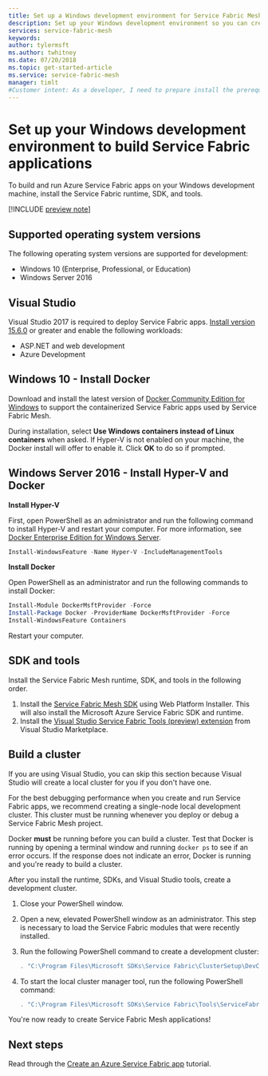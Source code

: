 ```yaml
---
title: Set up a Windows development environment for Service Fabric Mesh apps | Microsoft Docs
description: Set up your Windows development environment so you can create a Service Fabric Mesh application and deploy it to Azure Service Fabric Mesh.
services: service-fabric-mesh
keywords:  
author: tylermsft
ms.author: twhitney
ms.date: 07/20/2018
ms.topic: get-started-article
ms.service: service-fabric-mesh
manager: timlt  
#Customer intent: As a developer, I need to prepare install the prerequisites to enable service fabric mesh development in visual studio.
---
```


# Set up your Windows development environment to build Service Fabric applications

To build and run Azure Service Fabric apps on your Windows development machine, install the Service Fabric runtime, SDK, and tools.

[!INCLUDE [preview note](./includes/include-preview-note.md)]

## Supported operating system versions

The following operating system versions are supported for development:

* Windows 10 (Enterprise, Professional, or Education)
* Windows Server 2016

## Visual Studio

Visual Studio 2017 is required to deploy Service Fabric apps. [Install version 15.6.0][download-visual-studio] or greater and enable the following workloads:

- ASP.NET and web development
- Azure Development
 
## Windows 10 - Install Docker

Download and install the latest version of [Docker Community Edition for Windows][download-docker] to support the containerized Service Fabric apps used by Service Fabric Mesh.

During installation, select **Use Windows containers instead of Linux containers** when asked. If Hyper-V is not enabled on your machine, the Docker install will offer to enable it. Click **OK** to do so if prompted.

## Windows Server 2016 - Install Hyper-V and Docker

**Install Hyper-V**

First, open PowerShell as an administrator and run the following command to install Hyper-V and restart your computer. For more information, see [Docker Enterprise Edition for Windows Server][download-docker-server].

```powershell
Install-WindowsFeature -Name Hyper-V -IncludeManagementTools
```

**Install Docker**

Open PowerShell as an administrator and run the following commands to install Docker:

```powershell
Install-Module DockerMsftProvider -Force
Install-Package Docker -ProviderName DockerMsftProvider -Force
Install-WindowsFeature Containers
```

Restart your computer.

## SDK and tools

Install the Service Fabric Mesh runtime, SDK, and tools in the following order.

1. Install the [Service Fabric Mesh SDK][download-sdkmesh] using Web Platform Installer. This will also install the Microsoft Azure Service Fabric SDK and runtime.
2. Install the [Visual Studio Service Fabric Tools (preview) extension][download-tools] from Visual Studio Marketplace.

## Build a cluster

If you are using Visual Studio, you can skip this section because Visual Studio will create a local cluster for you if you don't have one.

For the best debugging performance when you create and run Service Fabric apps, we recommend creating a single-node local development cluster. This cluster must be running whenever you deploy or debug a Service Fabric Mesh project.

Docker **must** be running before you can build a cluster. Test that Docker is running by opening a terminal window and running `docker ps` to see if an error occurs. If the response does not indicate an error, Docker is running and you're ready to build a cluster.

After you install the runtime, SDKs, and Visual Studio tools, create a development cluster.

1. Close your PowerShell window.
2. Open a new, elevated PowerShell window as an administrator. This step is necessary to load the Service Fabric modules that were recently installed.
3. Run the following PowerShell command to create a development cluster:

    ```powershell
    . "C:\Program Files\Microsoft SDKs\Service Fabric\ClusterSetup\DevClusterSetup.ps1" -CreateOneNodeCluster -UseMachineName
    ```

4. To start the local cluster manager tool, run the following PowerShell command:

    ```powershell
    . "C:\Program Files\Microsoft SDKs\Service Fabric\Tools\ServiceFabricLocalClusterManager\ServiceFabricLocalClusterManager.exe"
    ```

You're now ready to create Service Fabric Mesh applications!

## Next steps

Read through the [Create an Azure Service Fabric app](service-fabric-mesh-tutorial-create-dotnetcore.md) tutorial.

[azure-cli-install]: https://docs.microsoft.com/cli/azure/install-azure-cli
[download-docker]: https://store.docker.com/editions/community/docker-ce-desktop-windows
[download-docker-server]: https://docs.docker.com/install/windows/docker-ee/
[download-runtime]: https://aka.ms/sfruntime
[download-sdk]: https://www.microsoft.com/web/handlers/webpi.ashx?command=getinstallerredirect&appid=MicrosoftAzure-ServiceFabric-CoreSDK
[download-sdkmesh]: https://www.microsoft.com/web/handlers/webpi.ashx?command=getinstallerredirect&appid=MicrosoftAzure-ServiceFabric-SDK-Mesh
[download-tools]: https://marketplace.visualstudio.com/items?itemName=ms-azuretools.ServiceFabricMesh
[download-visual-studio]: https://www.visualstudio.com/downloads/